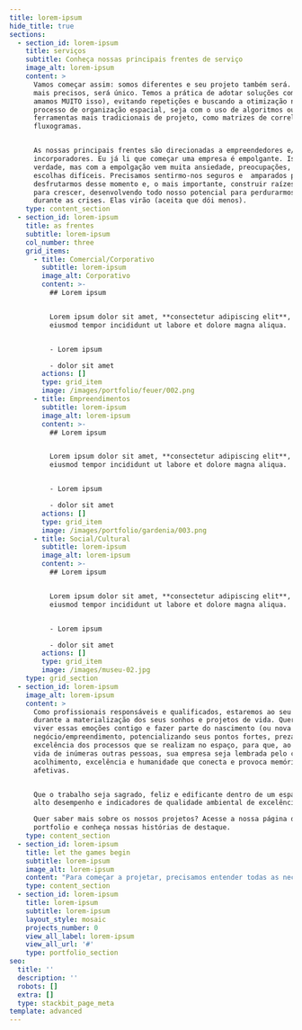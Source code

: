 ```yaml
---
title: lorem-ipsum
hide_title: true
sections:
  - section_id: lorem-ipsum
    title: serviços
    subtitle: Conheça nossas principais frentes de serviço
    image_alt: lorem-ipsum
    content: >
      Vamos começar assim: somos diferentes e seu projeto também será. Sendo
      mais precisos, será único. Temos a prática de adotar soluções complexas (e
      amamos MUITO isso), evitando repetições e buscando a otimização no
      processo de organização espacial, seja com o uso de algoritmos ou outras
      ferramentas mais tradicionais de projeto, como matrizes de correlação e
      fluxogramas.


      As nossas principais frentes são direcionadas a empreendedores e/ou
      incorporadores. Eu já li que começar uma empresa é empolgante. Isso é até
      verdade, mas com a empolgação vem muita ansiedade, preocupações, contas e
      escolhas difíceis. Precisamos sentirmo-nos seguros e  amparados para
      desfrutarmos desse momento e, o mais importante, construir raízes fortes
      para crescer, desenvolvendo todo nosso potencial para perdurarmos mesmo
      durante as crises. Elas virão (aceita que dói menos).
    type: content_section
  - section_id: lorem-ipsum
    title: as frentes
    subtitle: lorem-ipsum
    col_number: three
    grid_items:
      - title: Comercial/Corporativo
        subtitle: lorem-ipsum
        image_alt: Corporativo
        content: >-
          ## Lorem ipsum


          Lorem ipsum dolor sit amet, **consectetur adipiscing elit**, sed do
          eiusmod tempor incididunt ut labore et dolore magna aliqua.


          - Lorem ipsum

          - dolor sit amet
        actions: []
        type: grid_item
        image: /images/portfolio/feuer/002.png
      - title: Empreendimentos
        subtitle: lorem-ipsum
        image_alt: lorem-ipsum
        content: >-
          ## Lorem ipsum


          Lorem ipsum dolor sit amet, **consectetur adipiscing elit**, sed do
          eiusmod tempor incididunt ut labore et dolore magna aliqua.


          - Lorem ipsum

          - dolor sit amet
        actions: []
        type: grid_item
        image: /images/portfolio/gardenia/003.png
      - title: Social/Cultural
        subtitle: lorem-ipsum
        image_alt: lorem-ipsum
        content: >-
          ## Lorem ipsum


          Lorem ipsum dolor sit amet, **consectetur adipiscing elit**, sed do
          eiusmod tempor incididunt ut labore et dolore magna aliqua.


          - Lorem ipsum

          - dolor sit amet
        actions: []
        type: grid_item
        image: /images/museu-02.jpg
    type: grid_section
  - section_id: lorem-ipsum
    image_alt: lorem-ipsum
    content: >
      Como profissionais responsáveis e qualificados, estaremos ao seu lado
      durante a materialização dos seus sonhos e projetos de vida. Queremos
      viver essas emoções contigo e fazer parte do nascimento (ou nova fase) do
      negócio/empreendimento, potencializando seus pontos fortes, prezando a
      excelência dos processos que se realizam no espaço, para que, ao entrar na
      vida de inúmeras outras pessoas, sua empresa seja lembrada pelo conforto,
      acolhimento, excelência e humanidade que conecta e provoca memórias
      afetivas.


      Que o trabalho seja sagrado, feliz e edificante dentro de um espaço de
      alto desempenho e indicadores de qualidade ambiental de excelência.

      Quer saber mais sobre os nossos projetos? Acesse a nossa página de
      portfolio e conheça nossas histórias de destaque.
    type: content_section
  - section_id: lorem-ipsum
    title: let the games begin
    subtitle: lorem-ipsum
    image_alt: lorem-ipsum
    content: "Para começar a projetar, precisamos entender todas as necessidades e dinâmicas de trabalho da sua empresa. Coletaremos todas as informações gráficas disponíveis, tais quais logotipo, manual de identidade visual e redes sociais da marca.\noutras informações que irão auxiliar a captarmos todos os detalhes para o desenvolvimento do programa de necessidades.\n\nCaso opte por um Projeto Executivo, gerenciaremos todos os prazos, alinhando datas de projeto e obra, assim como técnicas constrututivas, você irá abrir suas portas em tempo record (ok, record PROPORCIONAL ao seu orçamento, rsrs)! A organização e a clareza são muito importantes para nós.\n\nA fim de pôr as mãos à obra? Veja sua poesia virando arquitetura, ou o oposto, tanto faz. Leia as instruções e preencha nosso pré-briefing e entraremos em contato com você.\_\n"
    type: content_section
  - section_id: lorem-ipsum
    title: lorem-ipsum
    subtitle: lorem-ipsum
    layout_style: mosaic
    projects_number: 0
    view_all_label: lorem-ipsum
    view_all_url: '#'
    type: portfolio_section
seo:
  title: ''
  description: ''
  robots: []
  extra: []
  type: stackbit_page_meta
template: advanced
---
```

